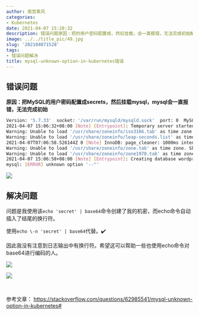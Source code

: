 ```yaml
---
author: 南宫乘风
categories:
- Kubernetes
date: 2021-04-07 15:28:32
description: 错误问题原因：把的用户密码配置成，然后挂载，会一直报错，无法完成初始解决问题问题是我使用该命令创建了我的机密，而命令自动插入了结尾的换行符。使用代替。因此我没有注意到日志输出中有换行符。希望这可以帮助。。。。。。。
image: ../../title_pic/49.jpg
slug: '202104071528'
tags:
- 错误问题解决
title: mysql-unknown-option-in-kubernetes错误
---
```


<!--more-->

## **错误问题**

**原因：把MySQL的用户密码配置成secrets，然后挂载mysql，mysql会一直报错，无法完成初始**

```bash
Version: '5.7.33'  socket: '/var/run/mysqld/mysqld.sock'  port: 0  MySQL Community Server (GPL)
2021-04-07 15:06:32+08:00 [Note] [Entrypoint]: Temporary server started.
Warning: Unable to load '/usr/share/zoneinfo/iso3166.tab' as time zone. Skipping it.
Warning: Unable to load '/usr/share/zoneinfo/leap-seconds.list' as time zone. Skipping it.
2021-04-07T07:06:58.526144Z 0 [Note] InnoDB: page_cleaner: 1000ms intended loop took 24159ms. The settings might not be optimal. (flushed=200 and evicted=0, during the time.)
Warning: Unable to load '/usr/share/zoneinfo/zone.tab' as time zone. Skipping it.
Warning: Unable to load '/usr/share/zoneinfo/zone1970.tab' as time zone. Skipping it.
2021-04-07 15:06:58+08:00 [Note] [Entrypoint]: Creating database wordpress
mysql: [ERROR] unknown option '--"'
```

![](../../image/20210407151922867.png)

## 解决问题

问题是我使用该`echo 'secret' | base64`命令创建了我的机密，而echo命令自动插入了结尾的换行符。

使用`echo \-n 'secret' | base64`代替。✔️

因此我没有注意到日志输出中有换行符。希望这可以帮助一些也使用echo命令对base64进行编码的人。

![](../../image/20210407152321646.png)

![](../../image/20210407152651461.png)

 

参考文章： <https://stackoverflow.com/questions/62985541/mysql-unknown-option-in-kubernetes#>
